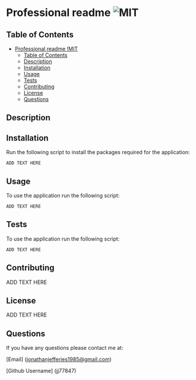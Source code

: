 # Professional readme ![MIT](https://img.shields.io/static/v1?label=MIT&message=License&color=green)

## Table of Contents

- [Professional readme !MIT](#professional-readme-)
  - [Table of Contents](#table-of-contents)
  - [Description](#description)
  - [Installation](#installation)
  - [Usage](#usage)
  - [Tests](#tests)
  - [Contributing](#contributing)
  - [License](#license)
  - [Questions](#questions)

## Description

## Installation

Run the following script to install the packages required for the application:

```
ADD TEXT HERE
```

## Usage

To use the application run the following script:

```
ADD TEXT HERE
```

## Tests

To use the application run the following script:

```
ADD TEXT HERE
```

## Contributing

ADD TEXT HERE

## License

ADD TEXT HERE

## Questions

If you have any questions please contact me at:

[Email] (jonathanjefferies1985@gmail.com)

[Github Username] (jj77847)
